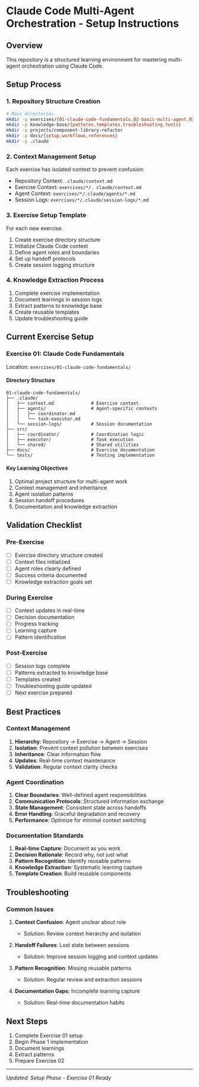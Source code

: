 # Claude Code Multi-Agent Orchestration - Setup Instructions

## Overview
This repository is a structured learning environment for mastering multi-agent orchestration using Claude Code.

## Setup Process

### 1. Repository Structure Creation
```bash
# Main directories
mkdir -p exercises/{01-claude-code-fundamentals,02-basic-multi-agent,03-advanced-orchestration,04-tool-integration,templates}
mkdir -p knowledge-base/{patterns,templates,troubleshooting,tools}
mkdir -p projects/component-library-refactor
mkdir -p docs/{setup,workflows,references}
mkdir -p .claude
```

### 2. Context Management Setup
Each exercise has isolated context to prevent confusion:
- Repository Context: `.claude/context.md`
- Exercise Context: `exercises/*/. claude/context.md`
- Agent Context: `exercises/*/.claude/agents/*.md`
- Session Logs: `exercises/*/.claude/session-logs/*.md`

### 3. Exercise Setup Template
For each new exercise:
1. Create exercise directory structure
2. Initialize Claude Code context
3. Define agent roles and boundaries
4. Set up handoff protocols
5. Create session logging structure

### 4. Knowledge Extraction Process
1. Complete exercise implementation
2. Document learnings in session logs
3. Extract patterns to knowledge base
4. Create reusable templates
5. Update troubleshooting guide

## Current Exercise Setup

### Exercise 01: Claude Code Fundamentals
Location: `exercises/01-claude-code-fundamentals/`

#### Directory Structure
```
01-claude-code-fundamentals/
├── .claude/
│   ├── context.md              # Exercise context
│   ├── agents/                 # Agent-specific contexts
│   │   ├── coordinator.md
│   │   └── task-executor.md
│   └── session-logs/           # Session documentation
├── src/
│   ├── coordinator/            # Coordination logic
│   ├── executor/               # Task execution
│   └── shared/                 # Shared utilities
├── docs/                       # Exercise documentation
└── tests/                      # Testing implementation
```

#### Key Learning Objectives
1. Optimal project structure for multi-agent work
2. Context management and inheritance
3. Agent isolation patterns
4. Session handoff procedures
5. Documentation and knowledge extraction

## Validation Checklist

### Pre-Exercise
- [ ] Exercise directory structure created
- [ ] Context files initialized
- [ ] Agent roles clearly defined
- [ ] Success criteria documented
- [ ] Knowledge extraction goals set

### During Exercise
- [ ] Context updates in real-time
- [ ] Decision documentation
- [ ] Progress tracking
- [ ] Learning capture
- [ ] Pattern identification

### Post-Exercise
- [ ] Session logs complete
- [ ] Patterns extracted to knowledge base
- [ ] Templates created
- [ ] Troubleshooting guide updated
- [ ] Next exercise prepared

## Best Practices

### Context Management
1. **Hierarchy**: Repository → Exercise → Agent → Session
2. **Isolation**: Prevent context pollution between exercises
3. **Inheritance**: Clear information flow
4. **Updates**: Real-time context maintenance
5. **Validation**: Regular context clarity checks

### Agent Coordination
1. **Clear Boundaries**: Well-defined agent responsibilities
2. **Communication Protocols**: Structured information exchange
3. **State Management**: Consistent state across handoffs
4. **Error Handling**: Graceful degradation and recovery
5. **Performance**: Optimize for minimal context switching

### Documentation Standards
1. **Real-time Capture**: Document as you work
2. **Decision Rationale**: Record why, not just what
3. **Pattern Recognition**: Identify reusable patterns
4. **Knowledge Extraction**: Systematic learning capture
5. **Template Creation**: Build reusable components

## Troubleshooting

### Common Issues
1. **Context Confusion**: Agent unclear about role
   - Solution: Review context hierarchy and isolation

2. **Handoff Failures**: Lost state between sessions
   - Solution: Improve session logging and context updates

3. **Pattern Recognition**: Missing reusable patterns
   - Solution: Regular review and extraction sessions

4. **Documentation Gaps**: Incomplete learning capture
   - Solution: Real-time documentation habits

## Next Steps

1. Complete Exercise 01 setup
2. Begin Phase 1 implementation
3. Document learnings
4. Extract patterns
5. Prepare Exercise 02

---

*Updated: Setup Phase - Exercise 01 Ready*